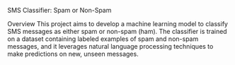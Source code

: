 SMS Classifier: Spam or Non-Spam

Overview
This project aims to develop a machine learning model to classify SMS messages as either spam or non-spam (ham). The classifier is trained on a dataset containing labeled examples of spam and non-spam messages, and it leverages natural language processing techniques to make predictions on new, unseen messages.

